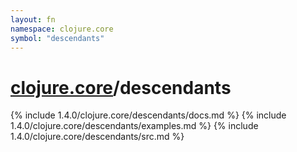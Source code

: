 ```yaml
---
layout: fn
namespace: clojure.core
symbol: "descendants"
---
```


# [clojure.core](../)/descendants

{% include 1.4.0/clojure.core/descendants/docs.md %}
{% include 1.4.0/clojure.core/descendants/examples.md %}
{% include 1.4.0/clojure.core/descendants/src.md %}

